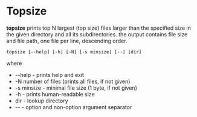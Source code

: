 # Topsize
**topsize** prints top N largest (top size) files larger
than the specified size in the given directory and all its
subdirectories. the output contains file size and file path,
one file per line, descending order.

```
topsize [--help] [-h] [-N] [-s minsize] [--] [dir]
```

where
- --help - prints help and exit
- -N number of files (prints all files, if not given)
- -s minsize - minimal file size (1 byte, if not given)
- -h - prints human-readable size
- dir - lookup directory
- -- - option and non-option argument separator
